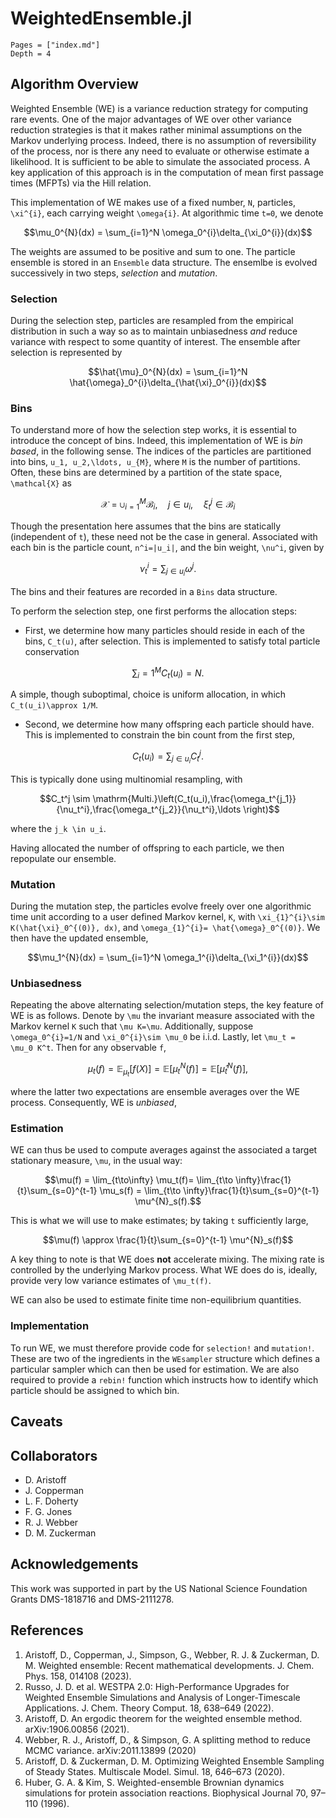# WeightedEnsemble.jl

```@contents
Pages = ["index.md"]
Depth = 4
```


## Algorithm Overview
Weighted Ensemble (WE) is a variance reduction strategy for computing rare
events.  One of the major advantages of WE over other variance reduction
strategies is that it makes rather minimal assumptions on the Markov underlying
process.  Indeed, there is no assumption of reversibility of the process, nor is
there any need to evaluate or otherwise estimate a likelihood.  It is sufficient
to be able to simulate the associated process.  A key application of this
approach is in the computation of mean first passage times (MFPTs) via the Hill
relation.

This implementation of WE makes use of a fixed number, ``N``, particles, ``\xi^{i}``, each carrying weight ``\omega{i}``.  At algorithmic time ``t=0``, we denote
```math
\mu_0^{N}(dx) = \sum_{i=1}^N \omega_0^{i}\delta_{\xi_0^{i}}(dx)
```
The weights are assumed to be positive and sum to one.  The particle ensemble is
stored in an `Ensemble` data structure. The ensemlbe is evolved successively in two steps, _selection_ and _mutation_.

### Selection
During the selection step, particles are resampled from the empirical
distribution in such a way so as to maintain unbiasedness _and_ reduce variance
with respect to some quantity of interest.  The ensemble after selection is
represented by
```math
\hat{\mu}_0^{N}(dx) = \sum_{i=1}^N \hat{\omega}_0^{i}\delta_{\hat{\xi}_0^{i}}(dx)
```

### Bins
To understand more of how the selection step works, it is essential to introduce
the concept of bins.  Indeed, this implementation of WE is _bin based_, in the
following sense.  The indices of the particles are partitioned into bins, ``u_1, u_2,\ldots, u_{M}``, where ``M`` is the number of partitions.  Often, these bins are determined by a partition of the state space, ``\mathcal{X}`` as
```math
\mathcal{X} = \cup_{i=1}^M \mathcal{B}_i, \quad j \in u_i, \quad \xi_t^j\in \mathcal{B}_i
```
Though the presentation here assumes that the bins are statically (independent
of ``t``), these need not be the case in general.  Associated with each bin is the particle count, ``n^i=|u_i|``, and the bin weight, ``\nu^i``, given by
```math
\nu^i_t = \sum_{j\in u_i}\omega^j.
```
The bins and their features are recorded in a ``Bins`` data structure.

To perform the selection step, one first performs the allocation steps:
* First, we determine how many particles should reside in each of the bins, ``C_t(u)``, after selection.  This is implemented to satisfy total particle conservation
```math
\sum_i=1^{M}C_t(u_i) = N.
```
A simple, though suboptimal, choice is uniform allocation, in which ``C_t(u_i)\approx 1/M``.

* Second, we determine how many offspring each particle should have.  This is implemented to constrain the bin count from the first step,
```math
C_t(u_i)=\sum_{j\in u_i}C_t^j.
```
This is typically done using multinomial resampling, with
```math
C_t^j \sim \mathrm{Multi.}\left(C_t(u_i),\frac{\omega_t^{j_1}}{\nu_t^i},\frac{\omega_t^{j_2}}{\nu_t^i},\ldots \right)
```
where the ```j_k \in u_i```.

Having allocated the number of offspring to each particle, we then repopulate our ensemble.


### Mutation
During the mutation step, the particles evolve freely over one algorithmic time unit according to a user defined Markov kernel, ``K``, with ``\xi_{1}^{i}\sim K(\hat{\xi}_0^{(0)}, dx)``, and ``\omega_{1}^{i}= \hat{\omega}_0^{(0)}``.  We then have the updated ensemble,
```math
\mu_1^{N}(dx) = \sum_{i=1}^N \omega_1^{i}\delta_{\xi_1^{i}}(dx)
```

### Unbiasedness 
Repeating the above alternating selection/mutation steps, the key feature of WE
is as follows. Denote by ``\mu`` the invariant measure associated with the Markov kernel ``K`` such that ``\mu K=\mu``.  Additionally, suppose ``\omega_0^{i}=1/N`` and ``\xi_0^{i}\sim \mu_0`` be i.i.d.  Lastly, let ``\mu_t = \mu_0 K^t``.  Then for any observable ``f``,
```math
\mu_t(f)=\mathbb{E}_{\mu_t}[f(X)] = \mathbb{E}[\mu_t^{N}(f)]= \mathbb{E}[\hat{\mu}_t^{N}(f)],
```
where the latter two expectations are ensemble averages over the WE process.  Consequently, WE is _unbiased_, 


### Estimation
WE can thus be used to compute averages against the associated a target stationary measure, ``\mu``, in the usual way:
```math
\mu(f) = \lim_{t\to\infty} \mu_t(f)= \lim_{t\to \infty}\frac{1}{t}\sum_{s=0}^{t-1} \mu_s(f) = \lim_{t\to \infty}\frac{1}{t}\sum_{s=0}^{t-1} \mu^{N}_s(f).
```
This is what we will use to make estimates; by taking ``t`` sufficiently large,
```math
\mu(f) \approx \frac{1}{t}\sum_{s=0}^{t-1} \mu^{N}_s(f)
```

A key thing to note is that WE does __not__ accelerate mixing.  The mixing rate is controlled by the underlying Markov process.  What WE does do is, ideally, provide very low variance estimates of ``\mu_t(f)``.  

WE can also be used to estimate finite time non-equilibrium quantities.

### Implementation
To run WE, we must therefore provide code for `selection!` and `mutation!`.
These are two of the ingredients in the `WEsampler` structure which defines a
particular sampler which can then be used for estimation.  We are also required
to provide a `rebin!` function which instructs how to identify which particle
should be assigned to which bin.  


## Caveats

## Collaborators
* D. Aristoff
* J. Copperman
* L. F. Doherty
* F. G. Jones
* R. J. Webber
* D. M. Zuckerman

## Acknowledgements
This work was supported in part by the US National Science Foundation Grants DMS-1818716 and DMS-2111278.

## References
 1.  Aristoff, D., Copperman, J., Simpson, G., Webber, R. J. & Zuckerman, D. M. Weighted ensemble: Recent mathematical developments. J. Chem. Phys. 158, 014108 (2023).
 2.  Russo, J. D. et al. WESTPA 2.0: High-Performance Upgrades for Weighted Ensemble Simulations and Analysis of Longer-Timescale Applications. J. Chem. Theory Comput. 18, 638–649 (2022).
 3.  Aristoff, D. An ergodic theorem for the weighted ensemble method. arXiv:1906.00856 (2021).
 4.  Webber, R. J., Aristoff, D., & Simpson, G. A splitting method to reduce MCMC variance. arXiv:2011.13899 (2020)
 5.  Aristoff, D. & Zuckerman, D. M. Optimizing Weighted Ensemble Sampling of Steady States. Multiscale Model. Simul. 18, 646–673 (2020).
 6.  Huber, G. A. & Kim, S. Weighted-ensemble Brownian dynamics simulations for protein association reactions. Biophysical Journal 70, 97–110 (1996).

 